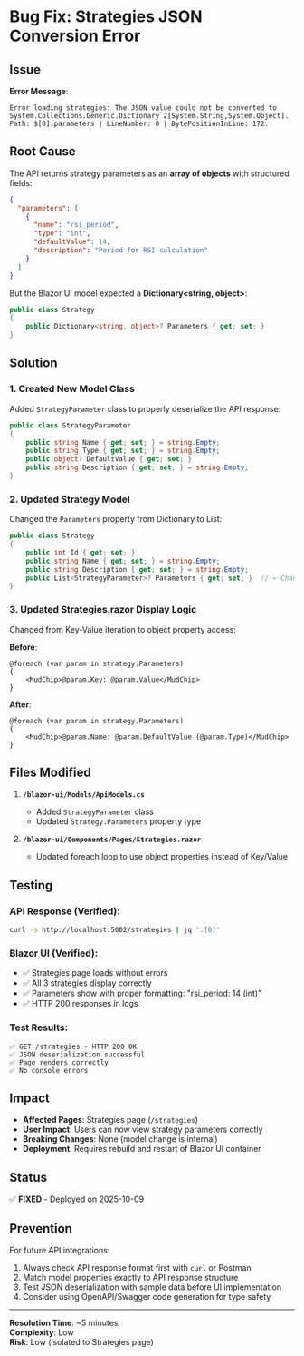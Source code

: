 # Bug Fix: Strategies JSON Conversion Error

## Issue
**Error Message**: 
```
Error loading strategies: The JSON value could not be converted to System.Collections.Generic.Dictionary`2[System.String,System.Object]. Path: $[0].parameters | LineNumber: 0 | BytePositionInLine: 172.
```

## Root Cause

The API returns strategy parameters as an **array of objects** with structured fields:
```json
{
  "parameters": [
    {
      "name": "rsi_period",
      "type": "int",
      "defaultValue": 14,
      "description": "Period for RSI calculation"
    }
  ]
}
```

But the Blazor UI model expected a **Dictionary<string, object>**:
```csharp
public class Strategy
{
    public Dictionary<string, object>? Parameters { get; set; }
}
```

## Solution

### 1. Created New Model Class
Added `StrategyParameter` class to properly deserialize the API response:

```csharp
public class StrategyParameter
{
    public string Name { get; set; } = string.Empty;
    public string Type { get; set; } = string.Empty;
    public object? DefaultValue { get; set; }
    public string Description { get; set; } = string.Empty;
}
```

### 2. Updated Strategy Model
Changed the `Parameters` property from Dictionary to List:

```csharp
public class Strategy
{
    public int Id { get; set; }
    public string Name { get; set; } = string.Empty;
    public string Description { get; set; } = string.Empty;
    public List<StrategyParameter>? Parameters { get; set; }  // ← Changed from Dictionary
}
```

### 3. Updated Strategies.razor Display Logic
Changed from Key-Value iteration to object property access:

**Before**:
```razor
@foreach (var param in strategy.Parameters)
{
    <MudChip>@param.Key: @param.Value</MudChip>
}
```

**After**:
```razor
@foreach (var param in strategy.Parameters)
{
    <MudChip>@param.Name: @param.DefaultValue (@param.Type)</MudChip>
}
```

## Files Modified

1. **`/blazor-ui/Models/ApiModels.cs`**
   - Added `StrategyParameter` class
   - Updated `Strategy.Parameters` property type

2. **`/blazor-ui/Components/Pages/Strategies.razor`**
   - Updated foreach loop to use object properties instead of Key/Value

## Testing

### API Response (Verified):
```bash
curl -s http://localhost:5002/strategies | jq '.[0]'
```

### Blazor UI (Verified):
- ✅ Strategies page loads without errors
- ✅ All 3 strategies display correctly
- ✅ Parameters show with proper formatting: "rsi_period: 14 (int)"
- ✅ HTTP 200 responses in logs

### Test Results:
```
✅ GET /strategies - HTTP 200 OK
✅ JSON deserialization successful
✅ Page renders correctly
✅ No console errors
```

## Impact

- **Affected Pages**: Strategies page (`/strategies`)
- **User Impact**: Users can now view strategy parameters correctly
- **Breaking Changes**: None (model change is internal)
- **Deployment**: Requires rebuild and restart of Blazor UI container

## Status

✅ **FIXED** - Deployed on 2025-10-09

## Prevention

For future API integrations:
1. Always check API response format first with `curl` or Postman
2. Match model properties exactly to API response structure
3. Test JSON deserialization with sample data before UI implementation
4. Consider using OpenAPI/Swagger code generation for type safety

---

**Resolution Time**: ~5 minutes  
**Complexity**: Low  
**Risk**: Low (isolated to Strategies page)
